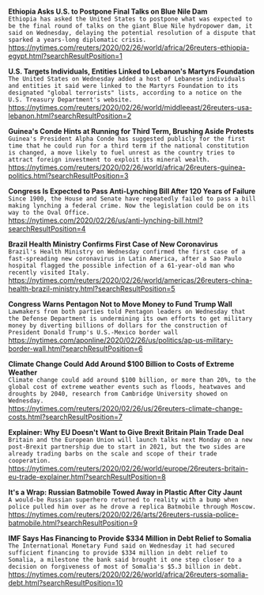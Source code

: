 **Ethiopia Asks U.S. to Postpone Final Talks on Blue Nile Dam**\
`Ethiopia has asked the United States to postpone what was expected to be the final round of talks on the giant Blue Nile hydropower dam, it said on Wednesday, delaying the potential resolution of a dispute that sparked a years-long diplomatic crisis. `\
https://nytimes.com/reuters/2020/02/26/world/africa/26reuters-ethiopia-egypt.html?searchResultPosition=1

**U.S. Targets Individuals, Entities Linked to Lebanon's Martyrs Foundation**\
`The United States on Wednesday added a host of Lebanese individuals and entities it said were linked to the Martyrs Foundation to its designated "global terrorists" lists, according to a notice on the U.S. Treasury Department's website.`\
https://nytimes.com/reuters/2020/02/26/world/middleeast/26reuters-usa-lebanon.html?searchResultPosition=2

**Guinea's Conde Hints at Running for Third Term, Brushing Aside Protests**\
`Guinea's President Alpha Conde has suggested publicly for the first time that he could run for a third term if the national constitution is changed, a move likely to fuel unrest as the country tries to attract foreign investment to exploit its mineral wealth.`\
https://nytimes.com/reuters/2020/02/26/world/africa/26reuters-guinea-politics.html?searchResultPosition=3

**Congress Is Expected to Pass Anti-Lynching Bill After 120 Years of Failure**\
`Since 1900, the House and Senate have repeatedly failed to pass a bill making lynching a federal crime. Now the legislation could be on its way to the Oval Office.`\
https://nytimes.com/2020/02/26/us/anti-lynching-bill.html?searchResultPosition=4

**Brazil Health Ministry Confirms First Case of New Coronavirus**\
`Brazil's Health Ministry on Wednesday confirmed the first case of a fast-spreading new coronavirus in Latin America, after a Sao Paulo hospital flagged the possible infection of a 61-year-old man who recently visited Italy.`\
https://nytimes.com/reuters/2020/02/26/world/americas/26reuters-china-health-brazil-ministry.html?searchResultPosition=5

**Congress Warns Pentagon Not to Move Money to Fund Trump Wall**\
`Lawmakers from both parties told Pentagon leaders on Wednesday that the Defense Department is undermining its own efforts to get military money by diverting billions of dollars for the construction of President Donald Trump's U.S.-Mexico border wall`\
https://nytimes.com/aponline/2020/02/26/us/politics/ap-us-military-border-wall.html?searchResultPosition=6

**Climate Change Could Add Around $100 Billion to Costs of Extreme Weather**\
`Climate change could add around $100 billion, or more than 20%, to the global cost of extreme weather events such as floods, heatwaves and droughts by 2040, research from Cambridge University showed on Wednesday.`\
https://nytimes.com/reuters/2020/02/26/us/26reuters-climate-change-costs.html?searchResultPosition=7

**Explainer: Why EU Doesn't Want to Give Brexit Britain Plain Trade Deal**\
`Britain and the European Union will launch talks next Monday on a new post-Brexit partnership due to start in 2021, but the two sides are already trading barbs on the scale and scope of their trade cooperation. `\
https://nytimes.com/reuters/2020/02/26/world/europe/26reuters-britain-eu-trade-explainer.html?searchResultPosition=8

**It's a Wrap: Russian Batmobile Towed Away in Plastic After City Jaunt**\
`A would-be Russian superhero returned to reality with a bump when police pulled him over as he drove a replica Batmobile through Moscow.`\
https://nytimes.com/reuters/2020/02/26/arts/26reuters-russia-police-batmobile.html?searchResultPosition=9

**IMF Says Has Financing to Provide $334 Million in Debt Relief to Somalia**\
`The International Monetary Fund said on Wednesday it had secured sufficient financing to provide $334 million in debt relief to Somalia, a milestone the bank said brought it one step closer to a decision on forgiveness of most of Somalia's $5.3 billion in debt.`\
https://nytimes.com/reuters/2020/02/26/world/africa/26reuters-somalia-debt.html?searchResultPosition=10

